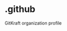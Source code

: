 <!--
  SPDX-License-Identifier: GPL-2.0-only

  GitKraft: source code distribution and customization
  Copyright (C) 2025  GitKraft Authors

  This program is free software; you can redistribute it and/or modify
  it under the terms of the GNU General Public License version 2 as
  published by the Free Software Foundation.

  This program is distributed in the hope that it will be useful,
  but WITHOUT ANY WARRANTY; without even the implied warranty of
  MERCHANTABILITY or FITNESS FOR A PARTICULAR PURPOSE.  See the
  GNU General Public License for more details.

  You should have received a copy of the GNU General Public License along
  with this program; if not, see <https://www.gnu.org/licenses/>.
-->

# .github

GitKraft organization profile
